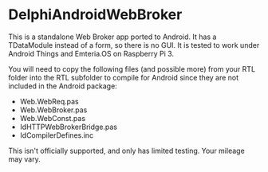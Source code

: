 # DelphiAndroidWebBroker

This is a standalone Web Broker app ported to Android. It has a TDataModule instead of a form, so there is no GUI. It is tested to work under Android Things and Emteria.OS on Raspberry Pi 3.

You will need to copy the following files (and possible more) from your RTL folder into the RTL subfolder to compile for Android since they are not included in the Android package:

- Web.WebReq.pas
- Web.WebBroker.pas
- Web.WebConst.pas
- IdHTTPWebBrokerBridge.pas
- IdCompilerDefines.inc

This isn't officially supported, and only has limited testing. Your mileage may vary. 